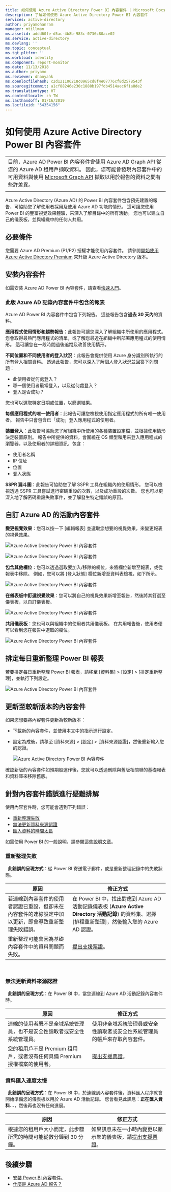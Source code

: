 ```yaml
---
title: 如何使用 Azure Active Directory Power BI 內容套件 | Microsoft Docs
description: 了解如何使用 Azure Active Directory Power BI 內容套件
services: active-directory
author: priyamohanram
manager: mtillman
ms.assetid: addd60fe-d5ac-4b8b-983c-0736c80ace02
ms.service: active-directory
ms.devlang: ''
ms.topic: conceptual
ms.tgt_pltfrm: ''
ms.workload: identity
ms.component: report-monitor
ms.date: 11/13/2018
ms.author: priyamo
ms.reviewer: dhanyahk
ms.openlocfilehash: c2d121106218c0965cd8f4e07776cf8d2578543f
ms.sourcegitcommit: a1cf88246e230c1888b197fdb4514aec6f1a8de2
ms.translationtype: HT
ms.contentlocale: zh-TW
ms.lasthandoff: 01/16/2019
ms.locfileid: "54354156"
---
```

# <a name="how-to-use-the-azure-active-directory-power-bi-content-pack"></a>如何使用 Azure Active Directory Power BI 內容套件

|  |
|--|
|目前，Azure AD Power BI 內容套件會使用 Azure AD Graph API 從您的 Azure AD 租用戶擷取資料。 因此，您可能會發現內容套件中的可用資料與使用 [Microsoft Graph API](concept-reporting-api.md) 擷取以用於報告的資料之間有些許差異。 |
|  |

Azure Active Directory (Azure AD) 的 Power BI 內容套件包含預先建置的報告，可協助您了解使用者採用及使用 Azure AD 功能的情形。 這可讓您使用 Power BI 的豐富視覺效果體驗，來深入了解目錄中的所有活動。 您也可以建立自己的儀表板，並與組織中的任何人共用。 

## <a name="prerequisites"></a>必要條件

您需要 Azure AD Premium (P1/P2) 授權才能使用內容套件。 請參閱[開始使用 Azure Active Directory Premium](../fundamentals/active-directory-get-started-premium.md) 來升級 Azure Active Directory 版本。

## <a name="install-the-content-pack"></a>安裝內容套件

如需安裝 Azure AD Power BI 內容套件，請查看[快速入門](quickstart-install-power-bi-content-pack.md)。

### <a name="reports-included-in-this-version-of-azure-ad-logs-content-pack"></a>此版 Azure AD 記錄內容套件中包含的報表

Azure AD Power BI 內容套件中包含下列報告。 這些報告包含**過去 30 天內**的資料。

**應用程式使用情形和趨勢報告**：此報告可讓您深入了解組織中所使用的應用程式。 您會取得最熱門應用程式的清單，或了解您最近在組織中所部署應用程式的使用情形。 這可讓您在一段時間過後追蹤及改善使用情形。

**不同位置和不同使用者的登入狀況**：此報告會提供使用 Azure 身分識別所執行的所有登入相關資料。 透過此報告，您可以深入了解個人登入狀況並回答下列問題：

- 此使用者從何處登入？
- 哪一個使用者最常登入，以及從何處登入？ 
- 登入是否成功？  
 
您也可以選取特定日期或位置，以篩選結果。

**每個應用程式的唯一使用者**：此報告可讓您檢視使用指定應用程式的所有唯一使用者。 報告中只會包含已「成功」登入應用程式的使用者。

**裝置登入**：此報告可協助您了解組織中所使用的各種裝置設定檔，並根據使用情形決定裝置原則。 報告中所提供的資料，會圍繞在 OS 類型和用來登入應用程式的瀏覽器，以及使用者的詳細資訊，包含：

- 使用者名稱
- IP 位址
- 位置 
- 登入狀態 

**SSPR 漏斗圖**：此報告可協助您了解 SSPR 工具在組織內的使用情形。 您可以檢視透過 SSPR 工具嘗試進行密碼重設的次數，以及成功重設的次數。 您也可以更深入地了解密碼重設失敗事件，並了解發生特定錯誤的原因。 

## <a name="customize-azure-ad-activity-content-pack"></a>自訂 Azure AD 的活動內容套件

**變更視覺效果**：您可以按一下 [編輯報表] 並選取您想要的視覺效果，來變更報表的視覺效果。
 
![Azure Active Directory Power BI 內容套件](./media/howto-power-bi-content-pack/09.png) 
 
![Azure Active Directory Power BI 內容套件](./media/howto-power-bi-content-pack/10.png) 

**包含其他欄位**：您可以透過選取要加入/移除的欄位，來將欄位新增至報表，或從報表中移除。 例如，您可以將 [登入狀態] 欄位新增至資料表檢視，如下所示。 
 
![Azure Active Directory Power BI 內容套件](./media/howto-power-bi-content-pack/11.png) 

**在儀表板中釘選視覺效果**：您可以將自己的視覺效果新增至報告，然後將其釘選至儀表板，以自訂儀表板。 

![Azure Active Directory Power BI 內容套件](./media/howto-power-bi-content-pack/13.png) 
 
**共用儀表板**：您也可以與組織中的使用者共用儀表板。 在共用報告後，使用者便可以看到您在報告中選取的欄位。
 
![Azure Active Directory Power BI 內容套件](./media/howto-power-bi-content-pack/14.png) 

## <a name="schedule-a-daily-refresh-of-your-power-bi-report"></a>排定每日重新整理 Power BI 報表

若要排定每日重新整理 Power BI 報表，請移至 [資料集] > [設定] > [排定重新整理]，並執行下列設定。
 
![Azure Active Directory Power BI 內容套件](./media/howto-power-bi-content-pack/15.png) 

## <a name="update-to-newer-version-of-content-pack"></a>更新至較新版本的內容套件

如果您想要將內容套件更新為較新版本：

- 下載新的內容套件，並使用本文中的指示進行設定。

- 設定為成後，請移至 [資料來源] > [設定] > [資料來源認證]，然後重新輸入您的認證。

    ![Azure Active Directory Power BI 內容套件](./media/howto-power-bi-content-pack/16.png) 

確認新版的內容套件如預期般運作後，您就可以透過刪除與舊版相關聯的基礎報表和資料庫來移除舊版。

## <a name="troubleshoot-content-pack-errors"></a>針對內容套件錯誤進行疑難排解

使用內容套件時，您可能會遇到下列錯誤： 

- [重新整理失敗](#refresh-failed) 
- [無法更新資料來源認證](#failed-to-update-data-source-credentials) 
- [匯入資料的時間太長](#data-import-is-too-slow) 

如需使用 Power BI 的一般說明，請參閱這些[說明文章](https://powerbi.microsoft.com/documentation/powerbi-service-get-started/)。

### <a name="refresh-failed"></a>重新整理失敗 
 
**此錯誤的呈現方式**：從 Power BI 寄送電子郵件，或是重新整理記錄中的失敗狀態。 


| 原因 | 修正方式 |
| ---   | ---        |
| 若連線到內容套件的使用者認證已重設，但卻未在內容套件的連線設定中加以更新，即會導致重新整理失敗錯誤。 | 在 Power BI 中，找出對應到 Azure AD 活動記錄儀表板 (**Azure Active Directory 活動記錄**) 的資料集、選擇 [排程重新整理]，然後輸入您的 Azure AD 認證。 |
| 重新整理可能會因為基礎內容套件中的資料問題而失敗。 | [提出支援票證](../fundamentals/active-directory-troubleshooting-support-howto.md)。|
 
 
### <a name="failed-to-update-data-source-credentials"></a>無法更新資料來源認證 
 
**此錯誤的呈現方式**：在 Power BI 中，當您連線到 Azure AD 活動記錄內容套件時。 

| 原因 | 修正方式 |
| ---   | ---        |
| 連線的使用者既不是全域系統管理員，也不是安全性讀取者或安全性系統管理員。 | 使用非全域系統管理員或安全性讀取者或安全性系統管理員的帳戶來存取內容套件。 |
| 您的租用戶不是 Premium 租用戶，或者沒有任何具備 Premium 授權檔案的使用者。 | [提出支援票證](../fundamentals/active-directory-troubleshooting-support-howto.md)。|
 
### <a name="data-import-is-too-slow"></a>資料匯入速度太慢 
 
**此錯誤的呈現方式**：在 Power BI 中，於連線到內容套件後，資料匯入程序就會開始準備您的儀表板以用於 Azure AD 活動記錄。 您會看見此訊息：**正在匯入資料...**，然後再也沒有任何進展。  

| 原因 | 修正方式 |
| ---   | ---        |
| 根據您的租用戶大小而定，此步驟所需的時間可能從數分鐘到 30 分鐘。 | 如果訊息未在一小時內變更以顯示您的儀表板，請[提出支援票證](../fundamentals/active-directory-troubleshooting-support-howto.md)。|
  
## <a name="next-steps"></a>後續步驟

* [安裝 Power BI 內容套件](quickstart-install-power-bi-content-pack.md)。
* [什麼是 Azure AD 報告？](overview-reports.md)
